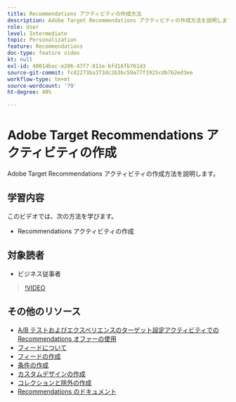 ```yaml
---
title: Recommendations アクティビティの作成方法
description: Adobe Target Recommendations アクティビティの作成方法を説明します。
role: User
level: Intermediate
topic: Personalization
feature: Recommendations
doc-type: feature video
kt: null
exl-id: 40014bac-e206-47f7-811e-bfd16fb761d3
source-git-commit: fcd2273ba373dc2b3bc59a77f1925cdb7b2ed3ee
workflow-type: tm+mt
source-wordcount: '79'
ht-degree: 40%

---
```


# Adobe Target Recommendations アクティビティの作成

Adobe Target Recommendations アクティビティの作成方法を説明します。

## 学習内容

このビデオでは、次の方法を学びます。

* Recommendations アクティビティの作成

## 対象読者

* ビジネス従事者

>[!VIDEO](https://video.tv.adobe.com/v/27688?quality=12)

## その他のリソース

* [A/B テストおよびエクスペリエンスのターゲット設定アクティビティでの Recommendations オファーの使用](use-recommendations-offers.md)
* [フィードについて](understanding-feeds.md)
* [フィードの作成](create-a-feed.md)
* [条件の作成](create-criteria.md)
* [カスタムデザインの作成](create-custom-designs.md)
* [コレクションと除外の作成](create-collections-and-exclusions.md)
* [Recommendations のドキュメント](https://experienceleague.adobe.com/docs/target/using/recommendations/recommendations.html?lang=ja)
